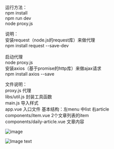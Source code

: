 运行方法：<br>
npm install<br>
npm run dev<br>
node proxy.js<br>

说明：<br>
安装request（node.js的request库）来做代理<br>
npm install request --save-dev<br>  
启动代理<br>
node proxy.js<br>
安装axios（基于promise的http库）来做ajax请求<br>
npm install axios --save<br>

文件说明：<br>
proxy.js 代理<br>
libs/util.js 封装工具函数<br>
main.js 导入样式<br>
app.vue 入口文件 基本结构：左menu 中list 右article<br>
components/item.vue 2个文章列表的item<br>
components/daily-article.vue 文章内容<br>

![image](https://github.com/liangpeiyi/vue/blob/master/images/daily%20(1).png?raw=true)<br>

![Image text](https://github.com/liangpeiyi/vue/blob/master/images/daily%20(2).png?raw=true)<br>
